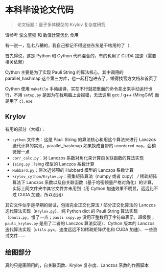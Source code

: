 # 本科毕设论文代码

> 论文标题：量子多体模型的 Krylov 复杂度研究

请参考 [论文草稿](https://lost-msth.github.io/2023/06/11/krylov复杂度-量子模拟.html) 和 [数值计算优化](https://lost-msth.github.io/2023/03/14/cython-dict-parallel.html) 食用

有一说一，乱七八糟的，我自己都记不得这些东东是干啥用的了（

首先得说，这是 Python 和 Cython 代码混合的，有的也用了 CUDA 加速（需要相关依赖）

Cython 主要是为了实现 Pauli String 的算法核心，其中调用的 parallel_hashmap 这个第三方库，也一起打包进去了，懒得找官方文档和首页了

Cython 使用 `makefile` 手动编译，实在不行就把里面的命令拿出来手动运行也行，不用 `setup.py` 是因为在我电脑上会报错，无法调用 gcc / g++ (MingGW) 而是用了 `cl.exe`

## Krylov

有用的部分（大概）：

- `cython` 文件夹：这是 Pauli String 的算法核心和用这个算法来进行 Lanczos 迭代计算的实现，parallel_hashmap 如果换成自带的 `unordered_map`，会稍微慢一点
- `corr_calc.py`：对 Lanczos 系数对角化来计算自关联函数的算法实现
- `Ising.py`：Ising 模型的 Lanczos 系数计算
- `Hubbard.py`：带次近邻项的 Hubbard 模型的 Lanczos 系数计算
- `krylov_cython/Krylov.py`：密集矩阵算法（numpy 或者 cupy） / 稀疏矩阵算法下 Lanczos 系数以及自关联函数（基于哈密顿量严格对角化）的计算，实际上同文件夹中其它文件并未用到（用 Cython 加速效果不明显，远远比不过 CUDA 加速，所以没用）

其它文件似乎是早期的尝试，包括完全正交化算法 / 部分正交化算法的 Lanczos 迭代算法实现（`Krylov.py`）、纯 Python dict 的 Pauli String 算法实现（`pauli.py`，慢了一点；`pauli copy.py` 没用正整数用了字符串表示，超级慢；`pauli_krylov.py` 是用了二者的 Lanczos 算法实现）、Cython 版本的 Lanczos 迭代算法实现（`utils.pyx`，速度远远不如稀疏矩阵优化和 CUDA 加速）、一些测试文件……

## 绘图部分

真的只是画图用的，自关联函数、Krylov 复杂度、Lanczos 系数的作图脚本
